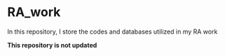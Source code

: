# RA_work
In this repository, I store the codes and databases utilized in my RA work

**This repository is not updated**


